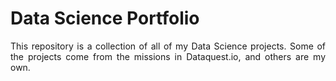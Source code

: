 # Data Science Portfolio

<p align = 'justify'>
This repository is a collection of all of my Data Science projects. Some of the projects come from the missions in Dataquest.io, and others are my own. </p>
